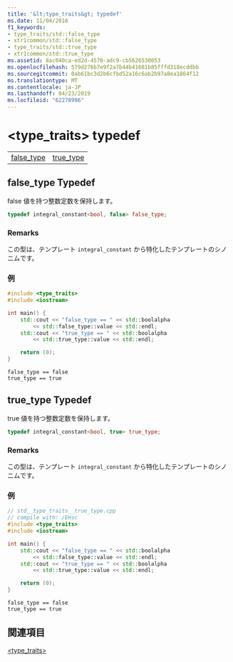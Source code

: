 ```yaml
---
title: '&lt;type_traits&gt; typedef'
ms.date: 11/04/2016
f1_keywords:
- type_traits/std::false_type
- xtr1common/std::false_type
- type_traits/std::true_type
- xtr1common/std::true_type
ms.assetid: 8ac040ca-ed2d-4570-adc9-cb5626530053
ms.openlocfilehash: 579d276b7e9f2a7b44b41681b85fffd318ecddbb
ms.sourcegitcommit: 0ab61bc3d2b6cfbd52a16c6ab2b97a8ea1864f12
ms.translationtype: MT
ms.contentlocale: ja-JP
ms.lasthandoff: 04/23/2019
ms.locfileid: "62278996"
---
```

# <a name="lttypetraitsgt-typedefs"></a>&lt;type_traits&gt; typedef

|||
|-|-|
|[false_type](#false_type)|[true_type](#true_type)|

## <a name="false_type"></a>  false_type Typedef

false 値を持つ整数定数を保持します。

```cpp
typedef integral_constant<bool, false> false_type;
```

### <a name="remarks"></a>Remarks

この型は、テンプレート `integral_constant` から特化したテンプレートのシノニムです。

### <a name="example"></a>例

```cpp
#include <type_traits>
#include <iostream>

int main() {
    std::cout << "false_type == " << std::boolalpha
        << std::false_type::value << std::endl;
    std::cout << "true_type == " << std::boolalpha
        << std::true_type::value << std::endl;

    return (0);
}
```

```Output
false_type == false
true_type == true
```

## <a name="true_type"></a>  true_type Typedef

true 値を持つ整数定数を保持します。

```cpp
typedef integral_constant<bool, true> true_type;
```

### <a name="remarks"></a>Remarks

この型は、テンプレート `integral_constant` から特化したテンプレートのシノニムです。

### <a name="example"></a>例

```cpp
// std__type_traits__true_type.cpp
// compile with: /EHsc
#include <type_traits>
#include <iostream>

int main() {
    std::cout << "false_type == " << std::boolalpha
        << std::false_type::value << std::endl;
    std::cout << "true_type == " << std::boolalpha
        << std::true_type::value << std::endl;

    return (0);
}
```

```Output
false_type == false
true_type == true
```

## <a name="see-also"></a>関連項目

[<type_traits>](../standard-library/type-traits.md)<br/>
